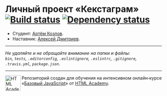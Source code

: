 # Личный проект «Кекстаграм» [![Build status][travis-image]][travis-url] [![Dependency status][dependency-image]][dependency-url]

* Студент: [Артём Козлов](https://up.htmlacademy.ru/javascript/8/user/109874).
* Наставник: [Алексей Дмитриев](https://up.htmlacademy.ru/javascript/8/user/245991).

---

_Не удаляйте и не обращайте внимание на папки и файлы:_<br>
_`bin`, `tests`, `.editorconfig`, `.eslintignore`, `.eslintrc`, `.gitignore`, `.travis.yml`, `package.json`._

---

<a href="https://htmlacademy.ru/intensive/javascript"><img align="left" width="50" height="50" title="HTML Academy" src="https://up.htmlacademy.ru/static/img/intensive/javascript/logo-for-github.svg"></a>

Репозиторий создан для обучения на интенсивном онлайн‑курсе «[Базовый JavaScript](https://htmlacademy.ru/intensive/javascript)» от [HTML Academy](https://htmlacademy.ru).

[travis-image]: https://travis-ci.org/htmlacademy-javascript/109874-kekstagram.svg?branch=master
[travis-url]: https://travis-ci.org/htmlacademy-javascript/109874-kekstagram
[dependency-image]: https://david-dm.org/htmlacademy-javascript/109874-kekstagram.svg?style=flat-square
[dependency-url]: https://david-dm.org/htmlacademy-javascript/109874-kekstagram
